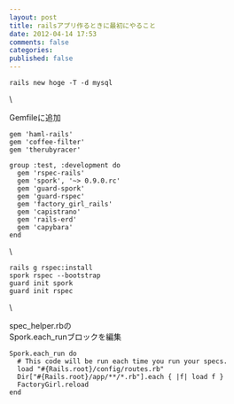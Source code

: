 ```yaml
---
layout: post
title: railsアプリ作るときに最初にやること
date: 2012-04-14 17:53
comments: false
categories: 
published: false
---
```


    rails new hoge -T -d mysql

\

Gemfileに追加

    gem 'haml-rails'
    gem 'coffee-filter'
    gem 'therubyracer'

    group :test, :development do
      gem 'rspec-rails'
      gem 'spork', '~> 0.9.0.rc'
      gem 'guard-spork'
      gem 'guard-rspec'
      gem 'factory_girl_rails'
      gem 'capistrano'
      gem 'rails-erd'
      gem 'capybara'
    end

\

    rails g rspec:install
    spork rspec --bootstrap
    guard init spork
    guard init rspec

\

spec\_helper.rbの\
Spork.each\_runブロックを編集

~~~~ {.syntax-highlight}
Spork.each_run do
  # This code will be run each time you run your specs.
  load "#{Rails.root}/config/routes.rb"
  Dir["#{Rails.root}/app/**/*.rb"].each { |f| load f }
  FactoryGirl.reload
end
~~~~
